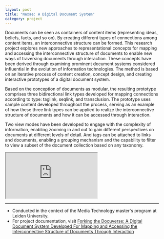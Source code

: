 ```yaml
---
layout: post
title: "Nexae: A Digital Document System"
category: project
---
```


Documents can be seen as containers of content items (representing ideas, beliefs, facts, and so on). By creating different types of connections among content items, an interconnective structure can be formed. This research project explores new approaches to representational concepts for mapping and accessing the interconnective structure of documents to enable new ways of traversing documents through interaction. These concepts have been derived through examining prominent document systems considered influential in the evolution of information technologies. The method is based on an iterative process of content creation, concept design, and creating interactive prototypes of a digital document system.

Based on the conception of documents as modular, the resulting prototype comprises three bidirectional link types developed for mapping connections according to type: taglink, seqlink, and transclusion. The prototype uses sample content developed throughout the process, serving as an example of how these three link types can be applied to realize the interconnective structure of documents and how it can be accessed through interaction.

Two view modes have been developed to engage with the complexity of information, enabling zooming in and out to gain different perspectives on documents at different levels of detail. And tags can be attached to links and documents, enabling a grouping mechanism and the capability to filter to view a subset of the document collection based on any taxonomy.

<div class="media-with-footnotes"><div class="iframe-container"><iframe class="responsive-iframe" src="https://framer.com/embed/Round-07--hDt0qsaq8QlB3oLigjRr/F_MbbVHe7?highlights=0" allowfullscreen></iframe></div></div>

---

<ul class=credits>
  <li>Conducted in the context of the Media Technology master's program at Leiden University.</li>
  <li>For project documentation, visit <a href="https://rebeccarui.online/forking_the_docuverse_weblog/">Forking the Docuverse: A Digital Document System Developed For Mapping and Accessing the Interconnective Structure of Documents Through Interaction</a></li>
</ul>
